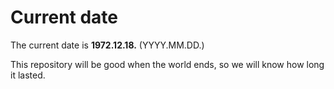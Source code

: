 # Current date

The current date is **1972.12.18.** (YYYY.MM.DD.)

This repository will be good when the world ends, so we will know how long it lasted.